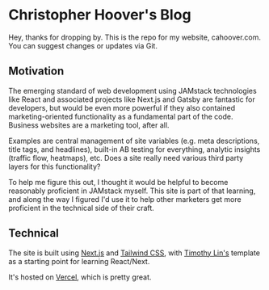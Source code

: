 # Christopher Hoover's Blog

Hey, thanks for dropping by. This is the repo for my website, cahoover.com. You can suggest changes or updates via Git.

## Motivation

The emerging standard of web development using JAMstack technologies like React and associated projects like Next.js and Gatsby are fantastic for developers, but would be even more powerful if they also contained marketing-oriented functionality as a fundamental part of the code. Business websites are a marketing tool, after all. 

Examples are central management of site variables (e.g. meta descriptions, title tags, and headlines), built-in AB testing for everything, analytic insights (traffic flow, heatmaps), etc. Does a site really need various third party layers for this functionality?

To help me figure this out, I thought it would be helpful to become reasonably proficient in JAMstack myself. This site is part of that learning, and along the way I figured I'd use it to help other marketers get more proficient in the technical side of their craft.

## Technical

The site is built using [Next.js](https://nextjs.org/) and [Tailwind CSS](https://tailwindcss.com/), with [Timothy Lin's](https://www.timlrx.com) template as a starting point for learning React/Next. 

It's hosted on [Vercel](https://vercel.com/), which is pretty great.